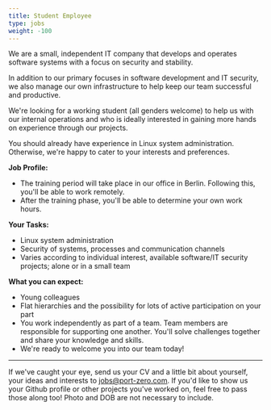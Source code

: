 ```yaml
---
title: Student Employee
type: jobs
weight: -100
---
```


We are a small, independent IT company that develops and operates software systems with a focus on security and stability. 

In addition to our primary focuses in software development and IT security, we also manage our own infrastructure to help keep our team successful and productive.

We're looking for a working student (all genders welcome) to help us with our internal operations and who is ideally interested in gaining more hands on experience through our projects.

You should already have experience in Linux system administration. Otherwise, we're happy to cater to your interests and preferences. 

**Job Profile:**

* The training period will take place in our office in Berlin. Following this, you'll be able to work remotely.
* After the training phase, you'll be able to determine your own work hours.

**Your Tasks:**

* Linux system administration
* Security of systems, processes and communication channels
* Varies according to individual interest, available software/IT security projects; alone or in a small team

**What you can expect:**

* Young colleagues
* Flat hierarchies and the possibility for lots of active participation on your part
* You work independently as part of a team. Team members are responsible for supporting one another. You'll solve challenges together and share your knowledge and skills. 
* We're ready to welcome you into our team today!

___

If we've caught your eye, send us your CV and a little bit about yourself, your ideas and interests to [jobs@port-zero.com](mailto:jobs@port-zero.com). If you'd like to show us your Github profile or other projects you've worked on, feel free to pass those along too! Photo and DOB are not necessary to include. 

